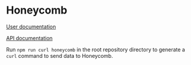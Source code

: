 # Honeycomb

[User documentation](https://docs.launchdarkly.com/integrations/honeycomb)

[API documentation](https://docs.honeycomb.io/api/markers/)

Run `npm run curl honeycomb` in the root repository directory to generate a `curl` command to send data to Honeycomb.
